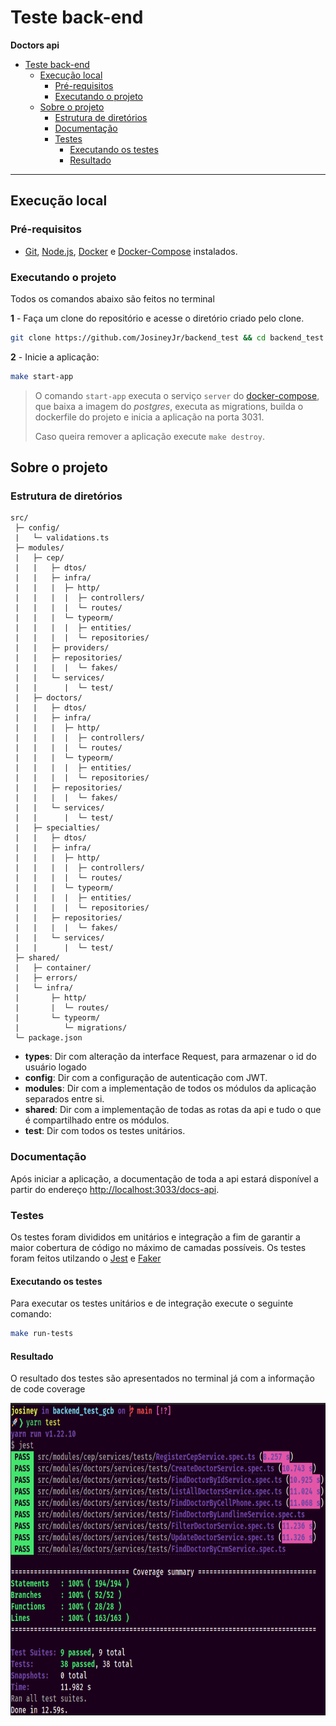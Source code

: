 # Teste back-end

**Doctors api**

- [Teste back-end](#teste-back-end)
  - [Execução local](#execução-local)
    - [Pré-requisitos](#pré-requisitos)
    - [Executando o projeto](#executando-o-projeto)
  - [Sobre o projeto](#sobre-o-projeto)
    - [Estrutura de diretórios](#estrutura-de-diretórios)
    - [Documentação](#documentação)
    - [Testes](#testes)
      - [Executando os testes](#executando-os-testes)
      - [Resultado](#resultado)

---

## Execução local

### Pré-requisitos

- [Git](https://git-scm.com/download/), [Node.js](https://nodejs.org/en/download/), [Docker](https://docs.docker.com/get-docker/) e [Docker-Compose](https://docs.docker.com/compose/install/) instalados.

### Executando o projeto

Todos os comandos abaixo são feitos no terminal

**1** - Faça um clone do repositório e acesse o diretório criado pelo clone.

```sh
git clone https://github.com/JosineyJr/backend_test && cd backend_test
```

**2** - Inicie a aplicação:

```sh
make start-app
```

> O comando `start-app` executa o serviço `server` do [docker-compose](./docker-compose.yml), que baixa a imagem do _postgres_, executa as migrations, builda o dockerfile do projeto e inicia a aplicação na porta 3031.
>
> Caso queira remover a aplicação execute `make destroy`.

## Sobre o projeto

### Estrutura de diretórios

```
src/
 ├─ config/
 |   └─ validations.ts
 ├─ modules/
 |   ├─ cep/
 |   |   ├─ dtos/
 |   |   ├─ infra/
 |   |   |  ├─ http/
 |   |   |  |  ├─ controllers/
 |   |   |  |  └─ routes/
 |   |   |  └─ typeorm/
 |   |   |  |  ├─ entities/
 |   |   |  |  └─ repositories/
 |   |   ├─ providers/
 |   |   ├─ repositories/
 |   |   |  |  └─ fakes/
 |   |   └─ services/
 |   |      |  └─ test/
 |   ├─ doctors/
 |   |   ├─ dtos/
 |   |   ├─ infra/
 |   |   |  ├─ http/
 |   |   |  |  ├─ controllers/
 |   |   |  |  └─ routes/
 |   |   |  └─ typeorm/
 |   |   |  |  ├─ entities/
 |   |   |  |  └─ repositories/
 |   |   ├─ repositories/
 |   |   |  |  └─ fakes/
 |   |   └─ services/
 |   |      |  └─ test/
 |   ├─ specialties/
 |   |   ├─ dtos/
 |   |   ├─ infra/
 |   |   |  ├─ http/
 |   |   |  |  ├─ controllers/
 |   |   |  |  └─ routes/
 |   |   |  └─ typeorm/
 |   |   |  |  ├─ entities/
 |   |   |  |  └─ repositories/
 |   |   ├─ repositories/
 |   |   |  |  └─ fakes/
 |   |   └─ services/
 |   |      |  └─ test/
 ├─ shared/
 |   ├─ container/
 |   ├─ errors/
 |   └─ infra/
 |       ├─ http/
 |       |  └─ routes/
 |       └─ typeorm/
 |          └─ migrations/
 └─ package.json
```

- **types**: Dir com alteração da interface Request, para armazenar o id do usuário logado
- **config**: Dir com a configuração de autenticação com JWT.
- **modules**: Dir com a implementação de todos os módulos da aplicação separados entre si.
- **shared**: Dir com a implementação de todas as rotas da api e tudo o que é compartilhado entre os módulos.
- **test**: Dir com todos os testes unitários.

### Documentação

Após iniciar a aplicação, a documentação de toda a api estará disponível a partir do endereço <http://localhost:3033/docs-api>.

### Testes

Os testes foram divididos em unitários e integração a fim de garantir a maior cobertura de código no máximo de camadas possíveis. Os testes foram feitos utilzando o [Jest](https://www.npmjs.com/package/jest) e [Faker](https://www.npmjs.com/package/faker)

#### Executando os testes

Para executar os testes unitários e de integração execute o seguinte comando:

```sh
make run-tests
```

#### Resultado

O resultado dos testes são apresentados no terminal já com a informação de code coverage

<img src=https://github.com/JosineyJr/backend_test/blob/main/testCoverage.png height="500">
